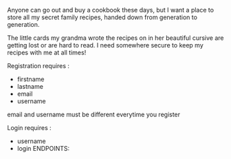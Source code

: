 Anyone can go out and buy a cookbook these days, but I want a place to store all my secret family recipes, handed down from generation to generation.

The little cards my grandma wrote the recipes on in her beautiful cursive are getting lost or are hard to read. I need somewhere secure to keep my recipes with me at all times!

Registration requires :

* firstname
* lastname
* email
* username

email and username must be different everytime you register

Login requires :

* username
* login
ENDPOINTS: